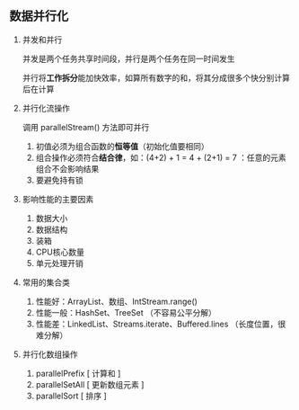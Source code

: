 ## 数据并行化

1. 并发和并行

   并发是两个任务共享时间段，并行是两个任务在同一时间发生

   并行将**工作拆分**能加快效率，如算所有数字的和，将其分成很多个快分别计算后在计算

2. 并行化流操作

   调用 parallelStream() 方法即可并行

   1. 初值必须为组合函数的**恒等值**（初始化值要相同）
   2. 组合操作必须符合**结合律**，如：(4+2) + 1 = 4 + (2+1) = 7 ：任意的元素组合不会影响结果
   3. 要避免持有锁

3. 影响性能的主要因素

   1. 数据大小
   2. 数据结构
   3. 装箱
   4. CPU核心数量
   5. 单元处理开销

4. 常用的集合类

   1. 性能好：ArrayList、数组、IntStream.range()
   2. 性能一般：HashSet、TreeSet （不容易公平分解）
   3. 性能差：LinkedList、Streams.iterate、Buffered.lines （长度位置，很难分解）

5. 并行化数组操作

   1. parallelPrefix [ 计算和 ]
   2. parallelSetAll [ 更新数组元素 ] 
   3. parallelSort [ 排序 ]